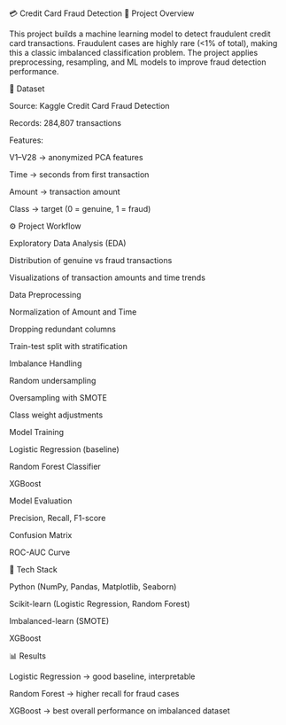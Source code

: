 💳 Credit Card Fraud Detection
📌 Project Overview

This project builds a machine learning model to detect fraudulent credit card transactions. Fraudulent cases are highly rare (<1% of total), making this a classic imbalanced classification problem. The project applies preprocessing, resampling, and ML models to improve fraud detection performance.

📂 Dataset

Source: Kaggle Credit Card Fraud Detection

Records: 284,807 transactions

Features:

V1–V28 → anonymized PCA features

Time → seconds from first transaction

Amount → transaction amount

Class → target (0 = genuine, 1 = fraud)

⚙️ Project Workflow

Exploratory Data Analysis (EDA)

Distribution of genuine vs fraud transactions

Visualizations of transaction amounts and time trends

Data Preprocessing

Normalization of Amount and Time

Dropping redundant columns

Train-test split with stratification

Imbalance Handling

Random undersampling

Oversampling with SMOTE

Class weight adjustments

Model Training

Logistic Regression (baseline)

Random Forest Classifier

XGBoost

Model Evaluation

Precision, Recall, F1-score

Confusion Matrix

ROC-AUC Curve

🚀 Tech Stack

Python (NumPy, Pandas, Matplotlib, Seaborn)

Scikit-learn (Logistic Regression, Random Forest)

Imbalanced-learn (SMOTE)

XGBoost

📊 Results

Logistic Regression → good baseline, interpretable

Random Forest → higher recall for fraud cases

XGBoost → best overall performance on imbalanced dataset
